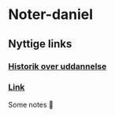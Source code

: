 # Noter-daniel

## Nyttige links

### [Historik over uddannelse](https://github.com/StewyEarth/noter-daniel/blob/master/historik.md)
### [Link]()

Some notes :100:
